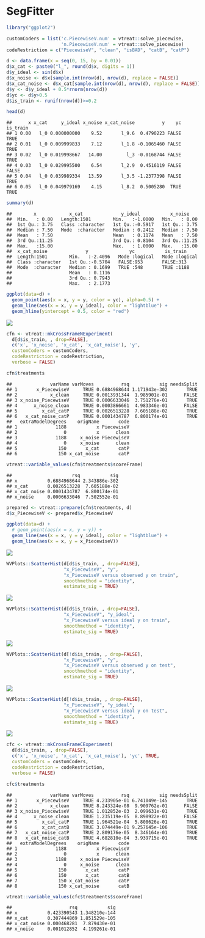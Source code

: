 SegFitter
================

``` r
library("ggplot2")
```

``` r
customCoders = list('c.PiecewiseV.num' = vtreat::solve_piecewise,
                    'n.PiecewiseV.num' = vtreat::solve_piecewise)
codeRestriction = c("PiecewiseV", "clean", "isBAD", "catB", "catP")
```

``` r
d <- data.frame(x = seq(0, 15, by = 0.01))
d$x_cat <- paste0("l_", round(d$x, digits = 1))
d$y_ideal <- sin(d$x)
d$x_noise <- d$x[sample.int(nrow(d), nrow(d), replace = FALSE)]
d$x_cat_noise <- d$x_cat[sample.int(nrow(d), nrow(d), replace = FALSE)]
d$y <- d$y_ideal + 0.5*rnorm(nrow(d))
d$yc <- d$y>0.5
d$is_train <- runif(nrow(d))>=0.2

head(d)
```

    ##      x x_cat     y_ideal x_noise x_cat_noise          y    yc is_train
    ## 1 0.00   l_0 0.000000000    9.52       l_9.6  0.4790223 FALSE     TRUE
    ## 2 0.01   l_0 0.009999833    7.12       l_1.8 -0.1065460 FALSE     TRUE
    ## 3 0.02   l_0 0.019998667   14.00         l_3 -0.0168744 FALSE     TRUE
    ## 4 0.03   l_0 0.029995500    6.54       l_2.9  0.4516119 FALSE    FALSE
    ## 5 0.04   l_0 0.039989334   13.59       l_3.5 -1.2377398 FALSE     TRUE
    ## 6 0.05   l_0 0.049979169    4.15       l_8.2  0.5005280  TRUE     TRUE

``` r
summary(d)
```

    ##        x            x_cat              y_ideal           x_noise     
    ##  Min.   : 0.00   Length:1501        Min.   :-1.0000   Min.   : 0.00  
    ##  1st Qu.: 3.75   Class :character   1st Qu.:-0.5917   1st Qu.: 3.75  
    ##  Median : 7.50   Mode  :character   Median : 0.2412   Median : 7.50  
    ##  Mean   : 7.50                      Mean   : 0.1174   Mean   : 7.50  
    ##  3rd Qu.:11.25                      3rd Qu.: 0.8104   3rd Qu.:11.25  
    ##  Max.   :15.00                      Max.   : 1.0000   Max.   :15.00  
    ##  x_cat_noise              y               yc           is_train      
    ##  Length:1501        Min.   :-2.4096   Mode :logical   Mode :logical  
    ##  Class :character   1st Qu.:-0.5704   FALSE:953       FALSE:313      
    ##  Mode  :character   Median : 0.1699   TRUE :548       TRUE :1188     
    ##                     Mean   : 0.1116                                  
    ##                     3rd Qu.: 0.7943                                  
    ##                     Max.   : 2.1773

``` r
ggplot(data=d) +
  geom_point(aes(x = x, y = y, color = yc), alpha=0.5) + 
  geom_line(aes(x = x, y = y_ideal), color = "lightblue") +
  geom_hline(yintercept = 0.5, color = "red")
```

![](SegFitter_files/figure-markdown_github/example-1.png)

``` r
cfn <- vtreat::mkCrossFrameNExperiment(
  d[d$is_train, , drop=FALSE], 
  c('x', 'x_noise', 'x_cat', 'x_cat_noise'), 'y',
  customCoders = customCoders,
  codeRestriction = codeRestriction,
  verbose = FALSE)

cfn$treatments
```

    ##              varName varMoves          rsq           sig needsSplit
    ## 1       x_PiecewiseV     TRUE 0.6884968644 1.171943e-302       TRUE
    ## 2            x_clean     TRUE 0.0013931344  1.985901e-01      FALSE
    ## 3 x_noise_PiecewiseV     TRUE 0.0006633046  3.751276e-01       TRUE
    ## 4      x_noise_clean     TRUE 0.0003866661  4.983346e-01      FALSE
    ## 5         x_cat_catP     TRUE 0.0026513228  7.605188e-02       TRUE
    ## 6   x_cat_noise_catP     TRUE 0.0001434787  6.800174e-01       TRUE
    ##   extraModelDegrees    origName       code
    ## 1              1188           x PiecewiseV
    ## 2                 0           x      clean
    ## 3              1188     x_noise PiecewiseV
    ## 4                 0     x_noise      clean
    ## 5               150       x_cat       catP
    ## 6               150 x_cat_noise       catP

``` r
vtreat::variable_values(cfn$treatments$scoreFrame)
```

    ##                      rsq           sig
    ## x           0.6884968644 2.343886e-302
    ## x_cat       0.0026513228  7.605188e-02
    ## x_cat_noise 0.0001434787  6.800174e-01
    ## x_noise     0.0006633046  7.502552e-01

``` r
prepared <- vtreat::prepare(cfn$treatments, d)
d$x_PiecewiseV <- prepared$x_PiecewiseV

ggplot(data=d) +
  # geom_point(aes(x = x, y = y)) + 
  geom_line(aes(x = x, y = y_ideal), color = "lightblue") + 
  geom_line(aes(x = x, y = x_PiecewiseV))
```

![](SegFitter_files/figure-markdown_github/solve_numeric-1.png)

``` r
WVPlots::ScatterHist(d[d$is_train, , drop=FALSE], 
                     "x_PiecewiseV", "y",
                     "x_PiecewiseV versus observed y on train",
                     smoothmethod = "identity",
                     estimate_sig = TRUE)
```

![](SegFitter_files/figure-markdown_github/solve_numeric-2.png)

``` r
WVPlots::ScatterHist(d[d$is_train, , drop=FALSE], 
                     "x_PiecewiseV", "y_ideal",
                     "x_PiecewiseV versus ideal y on train",
                     smoothmethod = "identity",
                     estimate_sig = TRUE)
```

![](SegFitter_files/figure-markdown_github/solve_numeric-3.png)

``` r
WVPlots::ScatterHist(d[!d$is_train, , drop=FALSE], 
                     "x_PiecewiseV", "y",
                     "x_PiecewiseV versus observed y on test",
                     smoothmethod = "identity",
                     estimate_sig = TRUE)
```

![](SegFitter_files/figure-markdown_github/solve_numeric-4.png)

``` r
WVPlots::ScatterHist(d[!d$is_train, , drop=FALSE], 
                     "x_PiecewiseV", "y_ideal",
                     "x_PiecewiseV versus ideal y on test",
                     smoothmethod = "identity",
                     estimate_sig = TRUE)
```

![](SegFitter_files/figure-markdown_github/solve_numeric-5.png)

``` r
cfc <- vtreat::mkCrossFrameCExperiment(
  d[d$is_train, , drop=FALSE], 
  c('x', 'x_noise', 'x_cat', 'x_cat_noise'), 'yc', TRUE,
  customCoders = customCoders,
  codeRestriction = codeRestriction,
  verbose = FALSE)

cfc$treatments
```

    ##              varName varMoves          rsq           sig needsSplit
    ## 1       x_PiecewiseV     TRUE 4.233905e-01 6.741049e-145       TRUE
    ## 2            x_clean     TRUE 8.243324e-08  9.909762e-01      FALSE
    ## 3 x_noise_PiecewiseV     TRUE 1.012852e-03  2.099631e-01       TRUE
    ## 4      x_noise_clean     TRUE 1.235119e-05  8.898922e-01      FALSE
    ## 5         x_cat_catP     TRUE 1.964521e-04  5.808626e-01       TRUE
    ## 6         x_cat_catB     TRUE 3.074449e-01 9.257645e-106       TRUE
    ## 7   x_cat_noise_catP     TRUE 2.809176e-05  8.346164e-01       TRUE
    ## 8   x_cat_noise_catB     TRUE 4.682810e-04  3.939715e-01       TRUE
    ##   extraModelDegrees    origName       code
    ## 1              1188           x PiecewiseV
    ## 2                 0           x      clean
    ## 3              1188     x_noise PiecewiseV
    ## 4                 0     x_noise      clean
    ## 5               150       x_cat       catP
    ## 6               150       x_cat       catB
    ## 7               150 x_cat_noise       catP
    ## 8               150 x_cat_noise       catB

``` r
vtreat::variable_values(cfc$treatments$scoreFrame)
```

    ##                     rsq           sig
    ## x           0.423390543 1.348210e-144
    ## x_cat       0.307444869 1.851529e-105
    ## x_cat_noise 0.000468281  7.879430e-01
    ## x_noise     0.001012852  4.199261e-01
